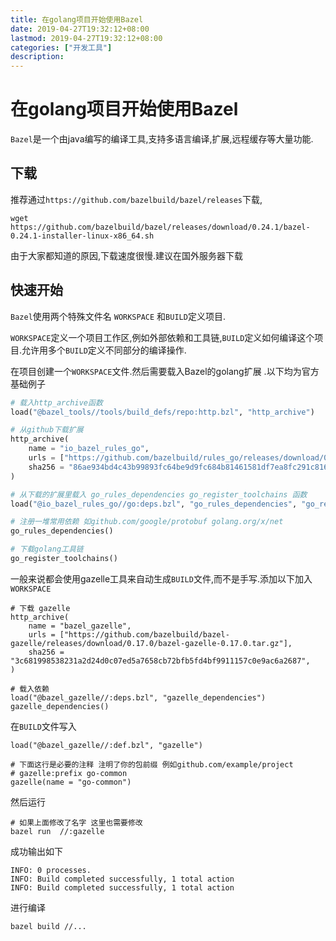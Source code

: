 ```yaml
---
title: 在golang项目开始使用Bazel 
date: 2019-04-27T19:32:12+08:00
lastmod: 2019-04-27T19:32:12+08:00
categories: ["开发工具"]
description:
---
```


# 在golang项目开始使用Bazel

`Bazel`是一个由java编写的编译工具,支持多语言编译,扩展,远程缓存等大量功能.



## 下载

推荐通过`https://github.com/bazelbuild/bazel/releases`下载,

`wget https://github.com/bazelbuild/bazel/releases/download/0.24.1/bazel-0.24.1-installer-linux-x86_64.sh`

由于大家都知道的原因,下载速度很慢.建议在国外服务器下载



## 快速开始

`Bazel`使用两个特殊文件名 `WORKSPACE` 和`BUILD`定义项目. 

`WORKSPACE`定义一个项目工作区,例如外部依赖和工具链,`BUILD`定义如何编译这个项目.允许用多个`BUILD`定义不同部分的编译操作.



在项目创建一个`WORKSPACE`文件.然后需要载入Bazel的golang扩展 .以下均为官方基础例子

```python
# 载入http_archive函数
load("@bazel_tools//tools/build_defs/repo:http.bzl", "http_archive")

# 从github下载扩展
http_archive(
    name = "io_bazel_rules_go",
    urls = ["https://github.com/bazelbuild/rules_go/releases/download/0.18.3/rules_go-0.18.3.tar.gz"],
    sha256 = "86ae934bd4c43b99893fc64be9d9fc684b81461581df7ea8fc291c816f5ee8c5",
)

# 从下载的扩展里载入 go_rules_dependencies go_register_toolchains 函数
load("@io_bazel_rules_go//go:deps.bzl", "go_rules_dependencies", "go_register_toolchains")

# 注册一堆常用依赖 如github.com/google/protobuf golang.org/x/net
go_rules_dependencies()

# 下载golang工具链
go_register_toolchains()
```



一般来说都会使用gazelle工具来自动生成`BUILD`文件,而不是手写.添加以下加入`WORKSPACE`

```shell
# 下载 gazelle
http_archive(
    name = "bazel_gazelle",
    urls = ["https://github.com/bazelbuild/bazel-gazelle/releases/download/0.17.0/bazel-gazelle-0.17.0.tar.gz"],
    sha256 = "3c681998538231a2d24d0c07ed5a7658cb72bfb5fd4bf9911157c0e9ac6a2687",
)

# 载入依赖
load("@bazel_gazelle//:deps.bzl", "gazelle_dependencies")
gazelle_dependencies()
```

在`BUILD`文件写入

```shell
load("@bazel_gazelle//:def.bzl", "gazelle")

# 下面这行是必要的注释 注明了你的包前缀 例如github.com/example/project
# gazelle:prefix go-common
gazelle(name = "go-common")
```



然后运行

```shell
# 如果上面修改了名字 这里也需要修改
bazel run  //:gazelle
```



成功输出如下

```
INFO: 0 processes.
INFO: Build completed successfully, 1 total action
INFO: Build completed successfully, 1 total action
```



进行编译

```
bazel build //...
```





